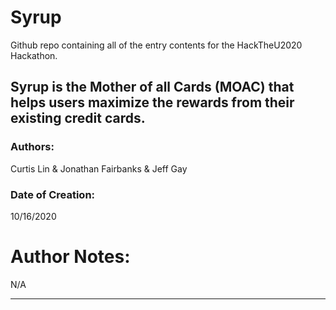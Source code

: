 # Syrup
Github repo containing all of the entry contents for the HackTheU2020 Hackathon. 

## Syrup is the Mother of all Cards (MOAC) that helps users maximize the rewards from their existing credit cards. 

 ### Authors:
 Curtis Lin & Jonathan Fairbanks & Jeff Gay

 ### Date of Creation: 
10/16/2020

 # Author Notes: 
 N/A
 
 ---
